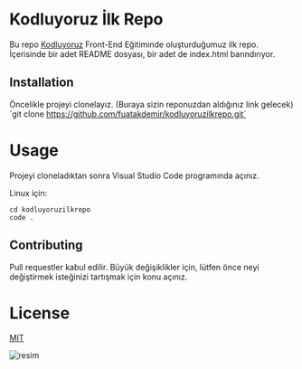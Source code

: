 # Kodluyoruz İlk Repo

Bu repo [Kodluyoruz](https://www.kodluyoruz.org) Front-End Eğitiminde oluşturduğumuz ilk repo. İçerisinde bir adet README dosyası, bir adet de index.html barındırıyor.

## Installation
Öncelikle projeyi clonelayız. (Buraya sizin reponuzdan aldığınız link gelecek)
´git clone https://github.com/fuatakdemir/kodluyoruzilkrepo.git´

# Usage
Projeyi cloneladıktan sonra Visual Studio Code programında açınız.

Linux için:
```
cd kodluyoruzilkrepo
code .
```


## Contributing
Pull requestler kabul edilir. Büyük değişiklikler için, lütfen önce neyi değiştirmek isteğinizi tartışmak için konu açınız.

# License

[MIT](https://www.google.com/url?sa=t&rct=j&q=&esrc=s&source=web&cd=&cad=rja&uact=8&ved=2ahUKEwiTg_uw5aLyAhXugf0HHQ9mCCMQFnoECAUQAw&url=https%3A%2F%2Fopensource.org%2Flicenses%2FMIT&usg=AOvVaw1MsEPekvPKCIceu2jiRDy4)

![resim](https://www.fuatakdemir.com/wp-content/uploads/2018/03/Untitled-6.png)

